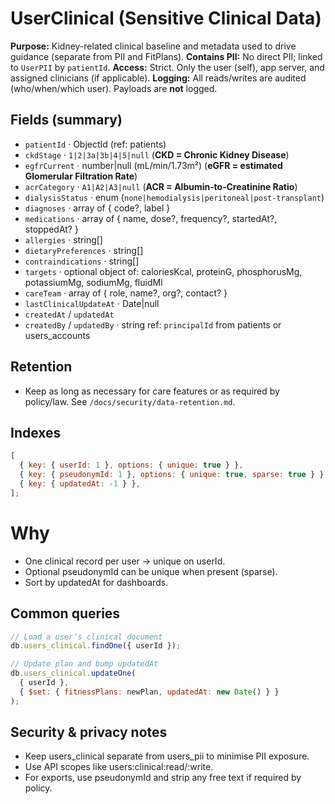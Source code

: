 # UserClinical (Sensitive Clinical Data)

**Purpose:** Kidney-related clinical baseline and metadata used to drive guidance (separate from PII and FitPlans).
**Contains PII:** No direct PII; linked to `UserPII` by `patientId`.
**Access:** Strict. Only the user (self), app server, and assigned clinicians (if applicable).
**Logging:** All reads/writes are audited (who/when/which user). Payloads are **not** logged.

## Fields (summary)

- `patientId` · ObjectId (ref: patients)
- `ckdStage` · `1|2|3a|3b|4|5|null` (**CKD = Chronic Kidney Disease**)
- `egfrCurrent` · number|null (mL/min/1.73m²) (**eGFR = estimated Glomerular Filtration Rate**)
- `acrCategory` · `A1|A2|A3|null` (**ACR = Albumin‑to‑Creatinine Ratio**)
- `dialysisStatus` · enum (`none|hemodialysis|peritoneal|post-transplant`)
- `diagnoses` · array of { code?, label }
- `medications` · array of { name, dose?, frequency?, startedAt?, stoppedAt? }
- `allergies` · string[]
- `dietaryPreferences` · string[]
- `contraindications` · string[]
- `targets` · optional object of: caloriesKcal, proteinG, phosphorusMg, potassiumMg, sodiumMg, fluidMl
- `careTeam` · array of { role, name?, org?, contact? }
- `lastClinicalUpdateAt` · Date|null
- `createdAt` / `updatedAt`
- `createdBy` / `updatedBy` · string ref: `principalId` from patients or users_accounts

## Retention

- Keep as long as necessary for care features or as required by policy/law. See `/docs/security/data-retention.md`.

## Indexes

```js
[
  { key: { userId: 1 }, options: { unique: true } },
  { key: { pseudonymId: 1 }, options: { unique: true, sparse: true } },
  { key: { updatedAt: -1 } },
];
```

# Why

- One clinical record per user → unique on userId.
- Optional pseudonymId can be unique when present (sparse).
- Sort by updatedAt for dashboards.

## Common queries

```js
// Load a user’s clinical document
db.users_clinical.findOne({ userId });

// Update plan and bump updatedAt
db.users_clinical.updateOne(
  { userId },
  { $set: { fitnessPlans: newPlan, updatedAt: new Date() } }
);
```

## Security & privacy notes

- Keep users_clinical separate from users_pii to minimise PII exposure.
- Use API scopes like users:clinical:read/:write.
- For exports, use pseudonymId and strip any free text if required by policy.
